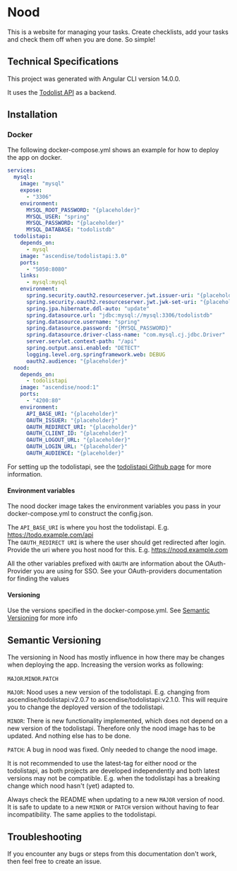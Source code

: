 # Nood

This is a website for managing your tasks. Create checklists, add your tasks and check them off when you are done. So simple!

## Technical Specifications

This project was generated with Angular CLI version 14.0.0.

It uses the [Todolist API](https://github.com/ascendise/todolistapi) as a backend.

## Installation

### Docker

The following docker-compose.yml shows an example for how to deploy the app on docker.

```YAML
services:
  mysql:
    image: "mysql"
    expose:
      - "3306"
    environment:
      MYSQL_ROOT_PASSWORD: "{placeholder}"
      MYSQL_USER: "spring"
      MYSQL_PASSWORD: "{placeholder}"
      MYSQL_DATABASE: "todolistdb"
  todolistapi:
    depends_on:
      - mysql
    image: "ascendise/todolistapi:3.0"
    ports:
      - "5050:8080"
    links:
      - mysql:mysql
    environment:
      spring.security.oauth2.resourceserver.jwt.issuer-uri: "{placeholder}"
      spring.security.oauth2.resourceserver.jwt.jwk-set-uri: "{placeholder}"
      spring.jpa.hibernate.ddl-auto: "update"
      spring.datasource.url: "jdbc:mysql://mysql:3306/todolistdb"
      spring.datasource.username: "spring"
      spring.datasource.password: "{MYSQL_PASSWORD}"
      spring.datasource.driver-class-name: "com.mysql.cj.jdbc.Driver"
      server.servlet.context-path: "/api"
      spring.output.ansi.enabled: "DETECT"
      logging.level.org.springframework.web: DEBUG
      oauth2.audience: "{placeholder}"
  nood:
    depends_on:
      - todolistapi
    image: "ascendise/nood:1"
    ports:
      - "4200:80"
    environment:
      API_BASE_URI: "{placeholder}"
      OAUTH_ISSUER: "{placeholder}"
      OAUTH_REDIRECT_URI: "{placeholder}"
      OAUTH_CLIENT_ID: "{placeholder}"
      OAUTH_LOGOUT_URL: "{placeholder}"
      OAUTH_LOGIN_URL: "{placeholder}"
      OAUTH_AUDIENCE: "{placeholder}"
```
For setting up the todolistapi, see the [todolistapi Github page](https://github.com/ascendise/todolistapi) for more information.

#### Environment variables
The nood docker image takes the environment variables you pass in your docker-compose.yml to construct the config.json.

The `API_BASE_URI` is where you host the todolistapi. E.g. https://todo.example.com/api  
The `OAUTH_REDIRECT URI` is where the user should get redirected after login. Provide the uri where you host nood for this. E.g. https://nood.example.com

All the other variables prefixed with `OAUTH` are information about the OAuth-Provider you are using for SSO. See your OAuth-providers documentation for finding the values

#### Versioning
Use the versions specified in the docker-compose.yml. See [Semantic Versioning](##semantic-versioning) for more info

## Semantic Versioning

The versioning in Nood has mostly influence in how there may be changes when deploying the app. Increasing the version works as following:  

`MAJOR`.`MINOR`.`PATCH`

`MAJOR`: Nood uses a new version of the todolistapi. E.g. changing from ascendise/todolistapi:v2.0.7 to ascendise/todolistapi:v2.1.0. This will require you to change the deployed version of the todolistapi.

`MINOR`: There is new functionality implemented, which does not depend on a new version of the todolistapi. Therefore only the nood image has to be updated. And nothing else has to be done.

`PATCH`: A bug in nood was fixed. Only needed to change the nood image.

It is not recommended to use the latest-tag for either nood or the todolistapi, as both projects are developed independently and both latest versions may not be compatible. 
E.g. when the todolistapi has a breaking change which nood hasn't (yet) adapted to.

Always check the README when updating to a new `MAJOR` version of nood.  
It is safe to update to a new `MINOR` or `PATCH` version without having to fear incompatibility. 
The same applies to the todolistapi.

## Troubleshooting

If you encounter any bugs or steps from this documentation don't work, then feel free to create an issue.

